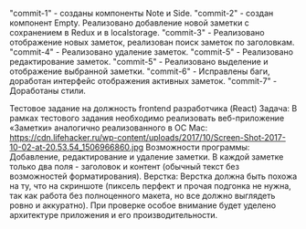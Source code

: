 "commit-1" - созданы компоненты Note и Side.
"commit-2" - создан компонент Empty. Реализовано добавление новой заметки с сохранением в Redux и в localstorage.
"commit-3" - Реализовано отображение новых заметок, реализован поиск заметок по заголовкам.
"commit-4" - Реализовано удаление заметок.
"commit-5" - Реализовано редактирование заметок.
"commit-5" - Реализовано выделение и отображение выбранной заметки.
"commit-6" - Исправлены баги, доработан интерфейс отображения активных заметок.
"commit-7" - Доработаны стили.

Тестовое задание на должность frontend разработчика (React)
Задача:
В рамках тестового задания необходимо реализовать веб-приложение «Заметки» аналогично реализованного в ОС Mac:
https://cdn.lifehacker.ru/wp-content/uploads/2017/10/Screen-Shot-2017-10-02-at-20.53.54_1506966860.jpg
Возможности программы:
Добавление, редактирование и удаление заметки. В каждой заметке только два поля - заголовок и контент (обычный текст без возможностей форматирования).
Верстка:
Верстка должна быть похожа на ту, что на скриншоте (пиксель перфект и прочая подгонка не нужна, так как работа без полноценного макета, но все должно выглядеть ровно и аккуратно).
При проверке особое внимание будет уделено архитектуре приложения и его производительности.